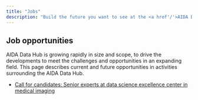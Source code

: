 ```yaml
---
title: "Jobs"
description: "Build the future you want to see at the <a href'/'>AIDA Data Hub</a>."
---
```


## Job opportunities

AIDA Data Hub is growing rapidly in size and scope, to drive the developments
to meet the challenges and opportunities in an expanding field. This page
describes current and future opportunities in activities surrounding the
AIDA Data Hub.

* [Call for candidates: Senior experts at data science excellence center in medical imaging](senior-experts/)

